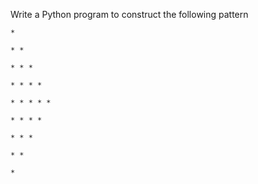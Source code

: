 Write a Python program to construct the following pattern

`*` 

`* *`

`* * *`

`* * * *` 

`* * * * *` 

`* * * *` 

`* * *` 

`* *` 

`*`

